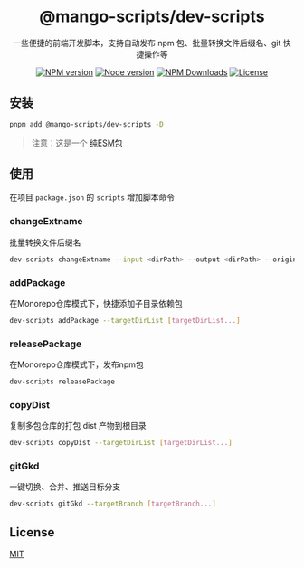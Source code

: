 <h1 align="center">
@mango-scripts/dev-scripts
</h1>
<p align="center">
一些便捷的前端开发脚本，支持自动发布 npm 包、批量转换文件后缀名、git 快捷操作等
<p>
<p align="center">
<a href="https://www.npmjs.com/package/@mango-scripts/dev-scripts" target="__blank" rel="noopener noreferrer"><img src="https://img.shields.io/npm/v/@mango-scripts/dev-scripts?label=" alt="NPM version"></a>
<a href="https://www.npmjs.com/package/@mango-scripts/dev-scripts" target="__blank" rel="noopener noreferrer"><img src="https://img.shields.io/node/v/@mango-scripts/dev-scripts" alt="Node version"></a>
<a href="https://www.npmjs.com/package/@mango-scripts/dev-scripts" target="__blank" rel="noopener noreferrer"><img alt="NPM Downloads" src="https://img.shields.io/npm/dt/@mango-scripts/dev-scripts"></a>
<a href="./LICENSE" target="__blank" rel="noopener noreferrer"><img alt="License" src="https://img.shields.io/github/license/Albertlin0923/mango-scripts"></a>
</p>

## 安装

```bash
pnpm add @mango-scripts/dev-scripts -D
```

> 注意：这是一个 [纯ESM包](https://gist.github.com/sindresorhus/a39789f98801d908bbc7ff3ecc99d99c#pure-esm-package)

## 使用

在项目 `package.json` 的 `scripts` 增加脚本命令

### changeExtname

批量转换文件后缀名

```bash
dev-scripts changeExtname --input <dirPath> --output <dirPath> --originExt <string> --targetExt <string>
```

### addPackage

在Monorepo仓库模式下，快捷添加子目录依赖包

```bash
dev-scripts addPackage --targetDirList [targetDirList...]
```

### releasePackage

在Monorepo仓库模式下，发布npm包

```bash
dev-scripts releasePackage
```

### copyDist

复制多包仓库的打包 dist 产物到根目录

```bash
dev-scripts copyDist --targetDirList [targetDirList...]
```

### gitGkd

一键切换、合并、推送目标分支

```bash
dev-scripts gitGkd --targetBranch [targetBranch...]
```

## License

[MIT](./LICENSE)
